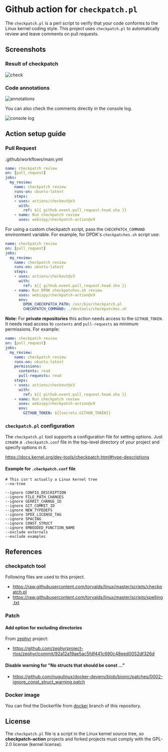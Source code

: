 # Github action for `checkpatch.pl`

The `checkpatch.pl` is a perl script to verify that your code conforms to the Linux kernel coding style. This project uses `checkpatch.pl` to automatically review and leave comments on pull requests.

## Screenshots

### Result of checkpatch

![check](https://raw.githubusercontent.com/wiki/webispy/checkpatch-action/img/action_conversation_check.png)

### Code annotations

![annotations](https://raw.githubusercontent.com/wiki/webispy/checkpatch-action/img/action_annotations.png)

You can also check the comments directly in the console log.

![console log](https://raw.githubusercontent.com/wiki/webispy/checkpatch-action/img/action_console.png)

## Action setup guide

### Pull Request

.github/workflows/main.yml

```yml
name: checkpatch review
on: [pull_request]
jobs:
  my_review:
    name: checkpatch review
    runs-on: ubuntu-latest
    steps:
    - uses: actions/checkout@v3
      with:
        ref: ${{ github.event.pull_request.head.sha }}
    - name: Run checkpatch review
      uses: webispy/checkpatch-action@v9
```

For using a custom checkpatch script, pass the `CHECKPATCH_COMMAND` environment
variable. For example, for DPDK's `checkpatches.sh` script use:

```yml
name: checkpatch review
on: [pull_request]
jobs:
  my_review:
    name: checkpatch review
    runs-on: ubuntu-latest
    steps:
    - uses: actions/checkout@v3
      with:
        ref: ${{ github.event.pull_request.head.sha }}
    - name: Run DPDK checkpatches.sh review
      uses: webispy/checkpatch-action@v9
      env:
        DPDK_CHECKPATCH_PATH: /usr/bin/checkpatch.pl
        CHECKPATCH_COMMAND: ./devtools/checkpatches.sh
```

**Note:** For **private repositories** this action needs access to the `GITHUB_TOKEN`. It needs read access to `contents` and `pull-requests` as minimum permissions. For example:

```yml
name: checkpatch review
on: [pull_request]
jobs:
  my_review:
    name: checkpatch review
    runs-on: ubuntu-latest
    permissions:
      contents: read
      pull-requests: read
    steps:
    - uses: actions/checkout@v3
      with:
        ref: ${{ github.event.pull_request.head.sha }}
    - name: Run checkpatch review
      uses: webispy/checkpatch-action@v9
      env:
        GITHUB_TOKEN: ${{secrets.GITHUB_TOKEN}}
```

### `checkpatch.pl` configuration

The `checkpatch.pl` tool supports a configuration file for setting options. Just create a `.checkpatch.conf` file in the top-level directory of your project and specify options in it.

<https://docs.kernel.org/dev-tools/checkpatch.html#type-descriptions>

#### Example for `.checkpatch.conf` file

```text
# This isn't actually a Linux kernel tree
--no-tree

--ignore CONFIG_DESCRIPTION
--ignore FILE_PATH_CHANGES
--ignore GERRIT_CHANGE_ID
--ignore GIT_COMMIT_ID
--ignore NEW_TYPEDEFS
--ignore SPDX_LICENSE_TAG
--ignore SPACING
--ignore CONST_STRUCT
--ignore EMBEDDED_FUNCTION_NAME
--exclude externals
--exclude examples
```

## References

### checkpatch tool

Following files are used to this project.

- <https://raw.githubusercontent.com/torvalds/linux/master/scripts/checkpatch.pl>
- <https://raw.githubusercontent.com/torvalds/linux/master/scripts/spelling.txt>

### Patch

#### Add option for excluding directories

From [zephyr](https://github.com/zephyrproject-rtos/zephyr) project:

- <https://github.com/zephyrproject-rtos/zephyr/commit/92a12a19ae5ac5fdf441c690c48eed0052df326d>

#### Disable warning for "No structs that should be const ..."

- <https://github.com/nugulinux/docker-devenv/blob/bionic/patches/0002-ignore_const_struct_warning.patch>

### Docker image

You can find the Dockerfile from [docker](https://github.com/webispy/checkpatch-action/tree/docker) branch of this repository.

## License

The `checkpatch.pl` file is a script in the Linux kernel source tree, so **checkpatch-action** projects and forked projects must comply with the GPL-2.0 license (kernel license).
